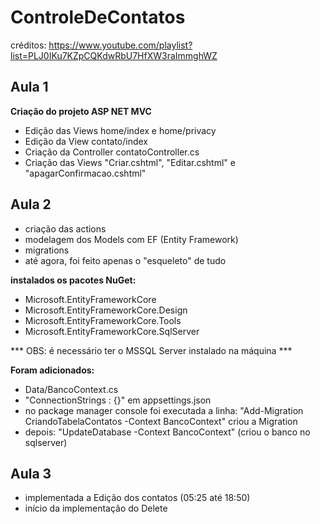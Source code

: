 # ControleDeContatos
créditos:
https://www.youtube.com/playlist?list=PLJ0IKu7KZpCQKdwRbU7HfXW3raImmghWZ

## Aula 1
__Criação do projeto ASP NET MVC__
* Edição das Views home/index e home/privacy
* Edição da View contato/index 
* Criação da Controller contatoController.cs
* Criação das Views "Criar.cshtml", "Editar.cshtml" e "apagarConfirmacao.cshtml"


## Aula 2
* criação das actions
* modelagem dos Models com EF (Entity Framework)
* migrations
* até agora, foi feito apenas o "esqueleto" de tudo

**instalados os pacotes NuGet:**
- Microsoft.EntityFrameworkCore
- Microsoft.EntityFrameworkCore.Design
- Microsoft.EntityFrameworkCore.Tools
- Microsoft.EntityFrameworkCore.SqlServer

*** OBS: é necessário ter o MSSQL Server instalado na máquina ***

**Foram adicionados:**
- Data/BancoContext.cs
- "ConnectionStrings : {}" em appsettings.json
- no package manager console foi executada a linha: "Add-Migration CriandoTabelaContatos -Context BancoContext" criou a Migration
- depois: "UpdateDatabase -Context BancoContext" (criou o banco no sqlserver)

## Aula 3
- implementada a Edição dos contatos (05:25 até 18:50)
- início da implementação do Delete
